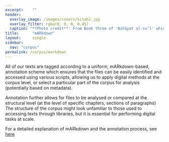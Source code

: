 ```yaml
---
excerpt:	""
header:
  overlay_image: /images/covers/kitab2.jpg
  overlay_filter: rgba(0, 0, 0, 0.45)
  caption: "**Photo credit**: From Book three of 'Nihāyat al-su’l' which gives instructions on using lances. Dated 773/1371 (Add. MS. 18866, f. 113r)"
title:		"mARkdown"
layout:		single
sidebar:
  nav: "corpus"
permalink: /corpus/markdown
---
```



All of our texts are tagged according to a uniform, mARkdown-based, annotation scheme which ensures that the files can be easily identified and accessed using various scripts, allowing us to apply digital methods at the corpus level, or select a particular part of the corpus for analysis (potentially based on metadata).
 
Annotation further allows for files to be analysed or compared at the structural level (at the level of specific chapters, sections of paragraphs) The structure of the corpus might look unfamiliar to those used to accessing texts through libraries, but it is essential for performing digital tasks at scale.

For a detailed explanation of mARkdown and the annotation process, see [here](https://openiti.github.io/documentation/#4-annotation-guidelines) 

